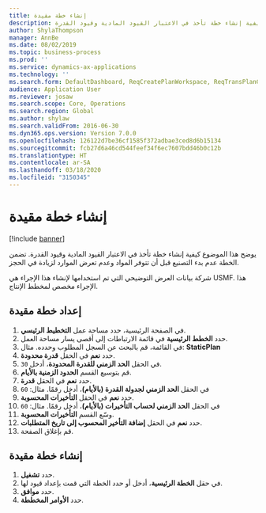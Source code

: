 ```yaml
---
title: إنشاء خطة مقيدة
description: يوضح هذا الموضوع كيفية إنشاء خطة تأخذ في الاعتبار القيود المادية وقيود القدرة.
author: ShylaThompson
manager: AnnBe
ms.date: 08/02/2019
ms.topic: business-process
ms.prod: ''
ms.service: dynamics-ax-applications
ms.technology: ''
ms.search.form: DefaultDashboard, ReqCreatePlanWorkspace, ReqTransPlanCard, ReqPlanSched
audience: Application User
ms.reviewer: josaw
ms.search.scope: Core, Operations
ms.search.region: Global
ms.author: shylaw
ms.search.validFrom: 2016-06-30
ms.dyn365.ops.version: Version 7.0.0
ms.openlocfilehash: 126122d7be36cf1585f372adbae3ced8d6b15134
ms.sourcegitcommit: fcb27d6a46cd544feef34f6ec7607bdd46b0c12b
ms.translationtype: HT
ms.contentlocale: ar-SA
ms.lasthandoff: 03/18/2020
ms.locfileid: "3150345"
---
```

# <a name="generate-a-constrained-plan"></a>إنشاء خطة مقيدة

[!include [banner](../../includes/banner.md)]

يوضح هذا الموضوع كيفية إنشاء خطة تأخذ في الاعتبار القيود المادية وقيود القدرة. تضمن الخطة عدم بدء التصنيع قبل أن تتوفر المواد وعدم تعرض الموارد لزيادة في الحجز. 

شركة بيانات العرض التوضيحي التي تم استخدامها لإنشاء هذا الإجراء هي USMF. هذا الإجراء مخصص لمخطط الإنتاج‬.


## <a name="set-up-a-constrained-plan"></a>إعداد خطة مقيدة
1. في الصفحة الرئيسية، حدد مساحة عمل **التخطيط الرئيسي**.
2. حدد **الخطط الرئيسية** في قائمة الارتباطات إلى أقصى يسار مساحة العمل.
3. في القائمة، قم بالبحث عن السجل المطلوب وحدده. مثال: **StaticPlan**  
4. حدد **نعم** في الحقل **قدرة محدودة‬**.
5. في الحقل **الحد الزمني للقدرة المحدودة‬**، أدخل `30`.
6. قم بتوسيع القسم **الحدود الزمنية بالأيام**.
7. حدد **نعم** في الحقل **قدرة**.
8. في الحقل **الحد الزمني لجدولة القدرة (بالأيام)‬**، أدخل رقمًا. مثال: `60`  
9. حدد **نعم** في الحقل **التأخيرات المحسوبة**‬.
10. في الحقل **الحد الزمني لحساب التأخيرات (بالأيام)‬‬**، أدخل رقمًا. مثال: `60` 
11. وسّع القسم **التأخيرات المحسوبة**.
12. حدد **نعم** في الحقل **إضافة التأخير المحسوب إلى تاريخ المتطلبات**‬.
13. قم بإغلاق الصفحة.

## <a name="create-a-constrained-plan"></a>إنشاء خطة مقيدة
1. حدد **تشغيل**.
2. في حقل **الخطة الرئيسية**، أدخل أو حدد الخطة التي قمت بإعداد قيود لها.  
3. حدد **موافق**.
4. حدد **الأوامر المخططة‬**.

